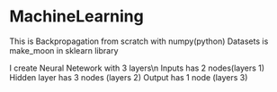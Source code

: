 # MachineLearning
This is Backpropagation from scratch with numpy(python)
Datasets is make_moon in sklearn library

I create Neural Netework with 3 layers\n
Inputs has 2 nodes(layers 1)
Hidden layer has 3 nodes (layers 2)
Output has 1 node (layers 3)
